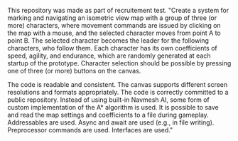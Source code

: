 This repository was made as part of recruitement test.
"Create a system for marking and navigating an isometric view map with a group of three (or more) characters, where movement commands are issued by clicking on the map with a mouse, and the selected character moves from point A to point B. The selected character becomes the leader for the following characters, who follow them. Each character has its own coefficients of speed, agility, and endurance, which are randomly generated at each startup of the prototype. Character selection should be possible by pressing one of three (or more) buttons on the canvas.

The code is readable and consistent.
The canvas supports different screen resolutions and formats appropriately.
The code is correctly committed to a public repository.
Instead of using built-in Navmesh AI, some form of custom implementation of the A* algorithm is used.
It is possible to save and read the map settings and coefficients to a file during gameplay.
Addressables are used.
Async and await are used (e.g., in file writing).
Preprocessor commands are used.
Interfaces are used."
